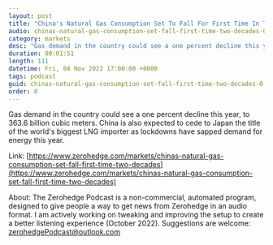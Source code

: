 ```yaml
---
layout: post
title: "China's Natural Gas Consumption Set To Fall For First Time In Two Decades"
audio: chinas-natural-gas-consumption-set-fall-first-time-two-decades-0
category: markets
desc: "Gas demand in the country could see a one percent decline this year, to 363.6 billion cubic meters. China is also expected to cede to Japan the title of the world's biggest LNG importer as lockdowns have sapped demand for energy this year."
duration: 00:01:51
length: 111
datetime: Fri, 04 Nov 2022 17:00:00 +0000
tags: podcast
guid: chinas-natural-gas-consumption-set-fall-first-time-two-decades-0
order: 0
---
```

Gas demand in the country could see a one percent decline this year, to 363.6 billion cubic meters. China is also expected to cede to Japan the title of the world's biggest LNG importer as lockdowns have sapped demand for energy this year.

Link: [https://www.zerohedge.com/markets/chinas-natural-gas-consumption-set-fall-first-time-two-decades](https://www.zerohedge.com/markets/chinas-natural-gas-consumption-set-fall-first-time-two-decades)

About: The Zerohedge Podcast is a non-commercial, automated program, designed to give people a way to get news from Zerohedge in an audio format.  I am actively working on tweaking and improving the setup to create a better listening experience (October 2022).  Suggestions are welcome: [zerohedgePodcast@outlook.com](mailto:zerohedgePodcast@outlook.com)